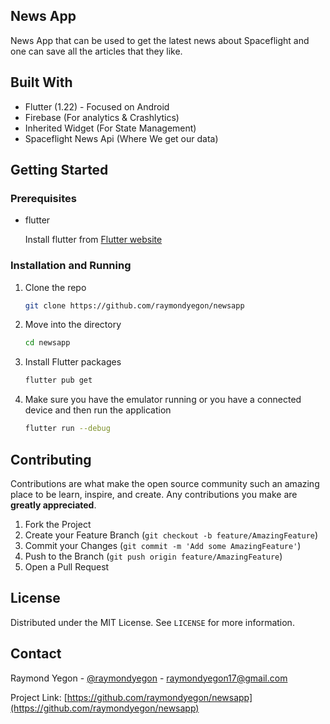 ## **News App**

News App that can be used to get the latest news about Spaceflight and one can save all the articles that they like. 

## Built With
* Flutter (1.22) - Focused on Android
* Firebase (For analytics & Crashlytics)
* Inherited Widget (For State Management)
* Spaceflight News Api (Where We get our data)


## Getting Started
### Prerequisites
* flutter
  
  Install flutter from [Flutter website](https://flutter.dev)   

### Installation and Running
1. Clone the repo
   ```bash
   git clone https://github.com/raymondyegon/newsapp
   ```
   
2. Move into the directory
    ``` bash
    cd newsapp
    ```

3. Install Flutter packages
    ```bash
    flutter pub get
    ```

4. Make sure you have the emulator running or you have a connected device and then run the application
    ```bash
    flutter run --debug
    ```

## Contributing

Contributions are what make the open source community such an amazing place to be learn, inspire, and create. Any contributions you make are **greatly appreciated**.

1. Fork the Project
2. Create your Feature Branch (`git checkout -b feature/AmazingFeature`)
3. Commit your Changes (`git commit -m 'Add some AmazingFeature'`)
4. Push to the Branch (`git push origin feature/AmazingFeature`)
5. Open a Pull Request

## License

Distributed under the MIT License. See `LICENSE` for more information.

## Contact

Raymond Yegon - [@raymondyegon](https://github.com/raymondyegon) - raymondyegon17@gmail.com

Project Link: [https://github.com/raymondyegon/newsapp](https://github.com/raymondyegon/newsapp)